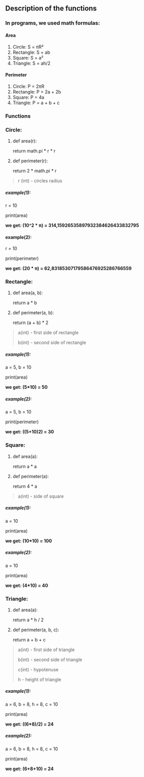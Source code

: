 ## Description of the functions

### In programs, we used math formulas:

#### Area

1. Circle: S = πR²
2. Rectangle: S = ab
3. Square: S = a²
4. Triangle: S = ah/2

#### Perimeter

1. Circle: P = 2πR
2. Rectangle: P = 2a + 2b
3. Square: P = 4a
4. Triangle: P = a + b + c

### Functions

### Circle: 

1. def area(r):


    return math.pi * r * r

2. def perimeter(r):



    return 2 * math.pi * r


> r (int) - circles radius 
> 
##### example(1): 

r = 10

print(area)

**we get: (10^2 * π) = 314,15926535897932384626433832795**

#### example(2): 

r = 10

print(perimeter)

**we get: (20 * π) = 62,83185307179586476925286766559**

### Rectangle:

1. def area(a, b):


    return a * b

2. def perimeter(a, b):


    return (a + b) * 2

> a(int) - first side of rectangle 
> 
> b(int) - second side of rectangle 

##### example(1): 

a = 5, b = 10

print(area)

**we get: (5*10) = 50**

##### example(2): 

a = 5, b = 10

print(perimeter)

**we get: ((5+10)2) = 30**

### Square:

1. def area(a):


    return a * a


2. def perimeter(a):


    return 4 * a

> a(int) - side of square

##### example(1):

a = 10

print(area)

**we get: (10*10) = 100**

##### example(2):

a = 10

print(area)

**we get: (4*10) = 40**

### Triangle:

1. def area(a):


    return a * h / 2

2. def perimeter(a, b, c):


    return a + b + c

> a(int) - first side of triangle
> 
> b(int) - second side of triangle
> 
> c(int) - hypotenuse 
> 
> h - height of triangle

##### example(1):

a = 6, b = 8, h = 8, c = 10

print(area)

**we get: ((6*8)/2) = 24**

##### example(2):

a = 6, b = 8, h = 8, c = 10

print(area)

**we get: (6+8+10) = 24**
